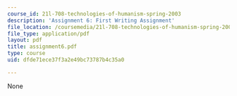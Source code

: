 ```yaml
---
course_id: 21l-708-technologies-of-humanism-spring-2003
description: 'Assignment 6: First Writing Assignment'
file_location: /coursemedia/21l-708-technologies-of-humanism-spring-2003/dfde71ece37f3a2e49bc73787b4c35a0_assignment6.pdf
file_type: application/pdf
layout: pdf
title: assignment6.pdf
type: course
uid: dfde71ece37f3a2e49bc73787b4c35a0

---
```

None